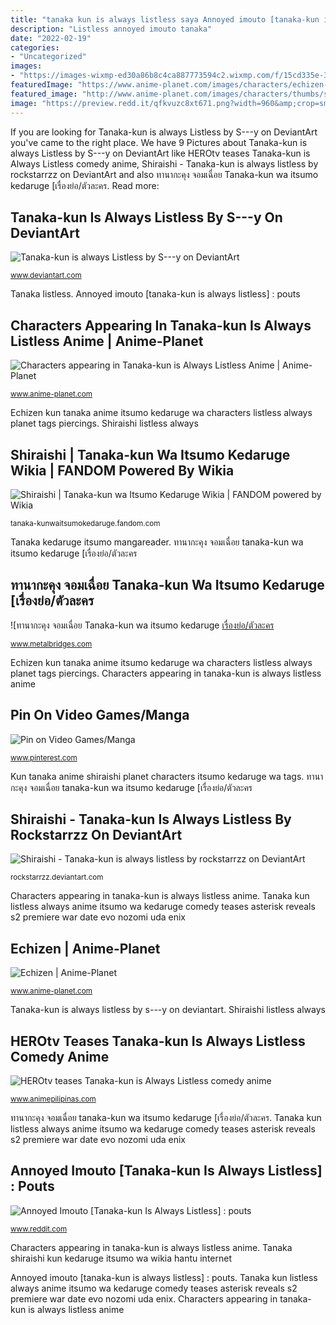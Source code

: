 ```yaml
---
title: "tanaka kun is always listless saya Annoyed imouto [tanaka-kun is always listless] : pouts"
description: "Listless annoyed imouto tanaka"
date: "2022-02-19"
categories:
- "Uncategorized"
images:
- "https://images-wixmp-ed30a86b8c4ca887773594c2.wixmp.com/f/15cd335e-3631-4930-bb65-606dbcf13c7b/da5zyyx-b185e135-2ce9-4f4a-ac2f-9907a64fa364.png?token=eyJ0eXAiOiJKV1QiLCJhbGciOiJIUzI1NiJ9.eyJzdWIiOiJ1cm46YXBwOjdlMGQxODg5ODIyNjQzNzNhNWYwZDQxNWVhMGQyNmUwIiwiaXNzIjoidXJuOmFwcDo3ZTBkMTg4OTgyMjY0MzczYTVmMGQ0MTVlYTBkMjZlMCIsIm9iaiI6W1t7InBhdGgiOiJcL2ZcLzE1Y2QzMzVlLTM2MzEtNDkzMC1iYjY1LTYwNmRiY2YxM2M3YlwvZGE1enl5eC1iMTg1ZTEzNS0yY2U5LTRmNGEtYWMyZi05OTA3YTY0ZmEzNjQucG5nIn1dXSwiYXVkIjpbInVybjpzZXJ2aWNlOmZpbGUuZG93bmxvYWQiXX0.Cidv9VWwgYyuAw4h6AleAcaMFD0sK4H56CN8qZMjiPc"
featuredImage: "https://www.anime-planet.com/images/characters/echizen-tanaka-kun-wa-itsumo-kedaruge-101900.jpg?t=1463733761"
featured_image: "http://www.anime-planet.com/images/characters/thumbs/shiraishi-tanaka-kun-wa-itsumo-kedaruge-101905.jpg"
image: "https://preview.redd.it/qfkvuzc8xt671.png?width=960&amp;crop=smart&amp;auto=webp&amp;s=08245a854ea0707a753899c400d394b5c7160fc3"
---
```


If you are looking for Tanaka-kun is always Listless by S---y on DeviantArt you've came to the right place. We have 9 Pictures about Tanaka-kun is always Listless by S---y on DeviantArt like HEROtv teases Tanaka-kun is Always Listless comedy anime, Shiraishi - Tanaka-kun is always listless by rockstarrzz on DeviantArt and also ทานากะคุง จอมเฉื่อย Tanaka-kun wa itsumo kedaruge [เรื่องย่อ/ตัวละคร. Read more:

## Tanaka-kun Is Always Listless By S---y On DeviantArt

![Tanaka-kun is always Listless by S---y on DeviantArt](https://images-wixmp-ed30a86b8c4ca887773594c2.wixmp.com/f/15cd335e-3631-4930-bb65-606dbcf13c7b/da5zyyx-b185e135-2ce9-4f4a-ac2f-9907a64fa364.png?token=eyJ0eXAiOiJKV1QiLCJhbGciOiJIUzI1NiJ9.eyJzdWIiOiJ1cm46YXBwOjdlMGQxODg5ODIyNjQzNzNhNWYwZDQxNWVhMGQyNmUwIiwiaXNzIjoidXJuOmFwcDo3ZTBkMTg4OTgyMjY0MzczYTVmMGQ0MTVlYTBkMjZlMCIsIm9iaiI6W1t7InBhdGgiOiJcL2ZcLzE1Y2QzMzVlLTM2MzEtNDkzMC1iYjY1LTYwNmRiY2YxM2M3YlwvZGE1enl5eC1iMTg1ZTEzNS0yY2U5LTRmNGEtYWMyZi05OTA3YTY0ZmEzNjQucG5nIn1dXSwiYXVkIjpbInVybjpzZXJ2aWNlOmZpbGUuZG93bmxvYWQiXX0.Cidv9VWwgYyuAw4h6AleAcaMFD0sK4H56CN8qZMjiPc "Listless annoyed imouto tanaka")

<small>www.deviantart.com</small>

Tanaka listless. Annoyed imouto [tanaka-kun is always listless] : pouts

## Characters Appearing In Tanaka-kun Is Always Listless Anime | Anime-Planet

![Characters appearing in Tanaka-kun is Always Listless Anime | Anime-Planet](http://www.anime-planet.com/images/characters/thumbs/shiraishi-tanaka-kun-wa-itsumo-kedaruge-101905.jpg "Tanaka listless")

<small>www.anime-planet.com</small>

Echizen kun tanaka anime itsumo kedaruge wa characters listless always planet tags piercings. Shiraishi listless always

## Shiraishi | Tanaka-kun Wa Itsumo Kedaruge Wikia | FANDOM Powered By Wikia

![Shiraishi | Tanaka-kun wa Itsumo Kedaruge Wikia | FANDOM powered by Wikia](https://vignette.wikia.nocookie.net/tanaka-kunwaitsumokedaruge/images/e/ef/NR8p9Ll.jpg/revision/latest?cb=20160620064927 "Listless annoyed imouto tanaka")

<small>tanaka-kunwaitsumokedaruge.fandom.com</small>

Tanaka kedaruge itsumo mangareader. ทานากะคุง จอมเฉื่อย tanaka-kun wa itsumo kedaruge [เรื่องย่อ/ตัวละคร

## ทานากะคุง จอมเฉื่อย Tanaka-kun Wa Itsumo Kedaruge [เรื่องย่อ/ตัวละคร

![ทานากะคุง จอมเฉื่อย Tanaka-kun wa itsumo kedaruge [เรื่องย่อ/ตัวละคร](http://www.metalbridges.com/wp-content/uploads/2016/04/Tanaka-kun-is-Always-Listless-character-Cr-6.jpg "ทานากะคุง จอมเฉื่อย tanaka-kun wa itsumo kedaruge [เรื่องย่อ/ตัวละคร")

<small>www.metalbridges.com</small>

Echizen kun tanaka anime itsumo kedaruge wa characters listless always planet tags piercings. Characters appearing in tanaka-kun is always listless anime

## Pin On Video Games/Manga

![Pin on Video Games/Manga](https://i.pinimg.com/originals/c3/3d/0a/c33d0a76e106e02d22bf7514999d4029.jpg "Tanaka kun listless always anime itsumo wa kedaruge comedy teases asterisk reveals s2 premiere war date evo nozomi uda enix")

<small>www.pinterest.com</small>

Kun tanaka anime shiraishi planet characters itsumo kedaruge wa tags. ทานากะคุง จอมเฉื่อย tanaka-kun wa itsumo kedaruge [เรื่องย่อ/ตัวละคร

## Shiraishi - Tanaka-kun Is Always Listless By Rockstarrzz On DeviantArt

![Shiraishi - Tanaka-kun is always listless by rockstarrzz on DeviantArt](https://pre00.deviantart.net/a87a/th/pre/i/2016/136/6/4/shiraishi___tanaka_kun_is_always_listless_by_rockstarrzz-da2nsiq.png "Listless annoyed imouto tanaka")

<small>rockstarrzz.deviantart.com</small>

Characters appearing in tanaka-kun is always listless anime. Tanaka kun listless always anime itsumo wa kedaruge comedy teases asterisk reveals s2 premiere war date evo nozomi uda enix

## Echizen | Anime-Planet

![Echizen | Anime-Planet](https://www.anime-planet.com/images/characters/echizen-tanaka-kun-wa-itsumo-kedaruge-101900.jpg?t=1463733761 "ทานากะคุง จอมเฉื่อย tanaka-kun wa itsumo kedaruge [เรื่องย่อ/ตัวละคร")

<small>www.anime-planet.com</small>

Tanaka-kun is always listless by s---y on deviantart. Shiraishi listless always

## HEROtv Teases Tanaka-kun Is Always Listless Comedy Anime

![HEROtv teases Tanaka-kun is Always Listless comedy anime](https://www.animepilipinas.com/wp-content/uploads/2017/06/Tanaka-kun-is-Always-Listless.jpg "Tanaka kedaruge itsumo mangareader")

<small>www.animepilipinas.com</small>

ทานากะคุง จอมเฉื่อย tanaka-kun wa itsumo kedaruge [เรื่องย่อ/ตัวละคร. Tanaka kun listless always anime itsumo wa kedaruge comedy teases asterisk reveals s2 premiere war date evo nozomi uda enix

## Annoyed Imouto [Tanaka-kun Is Always Listless] : Pouts

![Annoyed Imouto [Tanaka-kun Is Always Listless] : pouts](https://preview.redd.it/qfkvuzc8xt671.png?width=960&amp;crop=smart&amp;auto=webp&amp;s=08245a854ea0707a753899c400d394b5c7160fc3 "Listless annoyed imouto tanaka")

<small>www.reddit.com</small>

Characters appearing in tanaka-kun is always listless anime. Tanaka shiraishi kun kedaruge itsumo wa wikia hantu internet

Annoyed imouto [tanaka-kun is always listless] : pouts. Tanaka kun listless always anime itsumo wa kedaruge comedy teases asterisk reveals s2 premiere war date evo nozomi uda enix. Characters appearing in tanaka-kun is always listless anime
